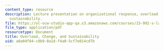 ```yaml
---
content_type: resource
description: Lecture presentation on organizational response, overload, change, and
  sustainability.
file: https://ol-ocw-studio-app-qa.s3.amazonaws.com/courses/15-992-s-lab-laboratory-for-sustainable-business-spring-2008/a6e04f84c8b90a1df4a05cf7e014cd7b_lec_03.pdf
file_type: application/pdf
resourcetype: Document
title: Overload, Change, and Sustainability
uid: a6e04f84-c8b9-0a1d-f4a0-5cf7e014cd7b
---
```


